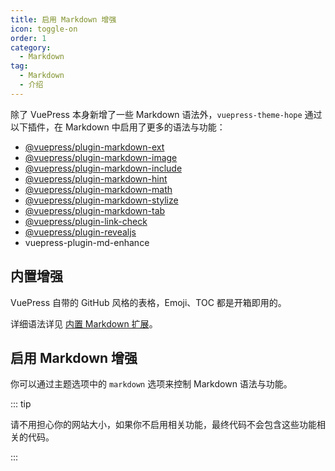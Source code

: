 ```yaml
---
title: 启用 Markdown 增强
icon: toggle-on
order: 1
category:
  - Markdown
tag:
  - Markdown
  - 介绍
---
```


除了 VuePress 本身新增了一些 Markdown 语法外，`vuepress-theme-hope` 通过以下插件，在 Markdown 中启用了更多的语法与功能：

- [@vuepress/plugin-markdown-ext][markdown-ext]
- [@vuepress/plugin-markdown-image][markdown-image]
- [@vuepress/plugin-markdown-include][markdown-include]
- [@vuepress/plugin-markdown-hint][markdown-hint]
- [@vuepress/plugin-markdown-math][markdown-math]
- [@vuepress/plugin-markdown-stylize][markdown-stylize]
- [@vuepress/plugin-markdown-tab][markdown-tab]
- [@vuepress/plugin-link-check][link-check]
- [@vuepress/plugin-revealjs][revealjs]
- <ProjectLink name="md-enhance">vuepress-plugin-md-enhance</ProjectLink>

<!-- more -->

## 内置增强

VuePress 自带的 GitHub 风格的表格，Emoji、TOC 都是开箱即用的。

详细语法详见 [内置 Markdown 扩展](../../cookbook/vuepress/markdown.md)。

## 启用 Markdown 增强

你可以通过主题选项中的 `markdown` 选项来控制 Markdown 语法与功能。

::: tip

请不用担心你的网站大小，如果你不启用相关功能，最终代码不会包含这些功能相关的代码。

:::

[markdown-ext]: https://ecosystem.vuejs.press/zh/plugins/markdown/markdown-ext.html
[markdown-image]: https://ecosystem.vuejs.press/zh/plugins/markdown/markdown-image.html
[markdown-include]: https://ecosystem.vuejs.press/zh/plugins/markdown/markdown-include.html
[markdown-hint]: https://ecosystem.vuejs.press/zh/plugins/markdown/markdown-hint.html
[markdown-math]: https://ecosystem.vuejs.press/zh/plugins/markdown/markdown-math.html
[markdown-stylize]: https://ecosystem.vuejs.press/zh/plugins/markdown/markdown-stylize.html
[markdown-tab]: https://ecosystem.vuejs.press/zh/plugins/markdown/markdown-tab.html
[link-check]: https://ecosystem.vuejs.press/zh/plugins/markdown/link-check.html
[revealjs]: https://ecosystem.vuejs.press/zh/plugins/markdown/revealjs/
